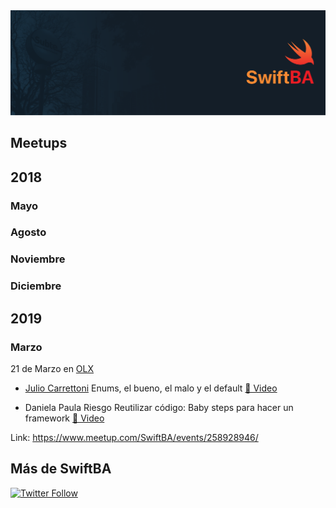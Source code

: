 <img src="./Resources/banner.png"/>

## Meetups 

## 2018 

### Mayo 

### Agosto

### Noviembre

### Diciembre

## 2019 

### Marzo 
21 de Marzo en [OLX](https://twitter.com/olxtecharg)

- [Julio Carrettoni](https://twitter.com/dev_jac)
Enums, el bueno, el malo y el default
[🎥 Video](https://www.youtube.com/watch?v=os8a6POzF90)

- Daniela Paula Riesgo
Reutilizar código: Baby steps para hacer un framework
[🎥 Video](https://www.youtube.com/watch?v=tIagYPQl3-c)

Link: https://www.meetup.com/SwiftBA/events/258928946/

## Más de SwiftBA

[![Twitter Follow](https://img.shields.io/twitter/follow/swift_ba.svg?style=social)](https://twitter.com/swift_ba)
